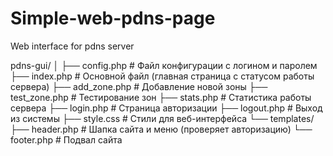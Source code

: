 # Simple-web-pdns-page
Web interface for pdns server

pdns-gui/
│
├── config.php           # Файл конфигурации с логином и паролем
├── index.php            # Основной файл (главная страница с статусом работы сервера)
├── add_zone.php         # Добавление новой зоны
├── test_zone.php        # Тестирование зон
├── stats.php            # Статистика работы сервера
├── login.php            # Страница авторизации
├── logout.php           # Выход из системы
├── style.css            # Стили для веб-интерфейса
└── templates/
    ├── header.php       # Шапка сайта и меню (проверяет авторизацию)
    └── footer.php       # Подвал сайта
